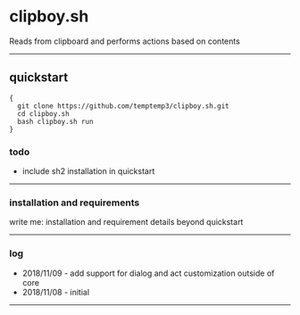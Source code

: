 # clipboy.sh

Reads from clipboard and performs actions based on contents

---

## quickstart

```
{
  git clone https://github.com/temptemp3/clipboy.sh.git
  cd clipboy.sh
  bash clipboy.sh run
}
```

### todo

 + include sh2 installation in quickstart

---

### installation and requirements

write me: installation and requirement details beyond quickstart

---

### log

 + 2018/11/09 - add support for dialog and act customization outside of core
 + 2018/11/08 - initial

---
